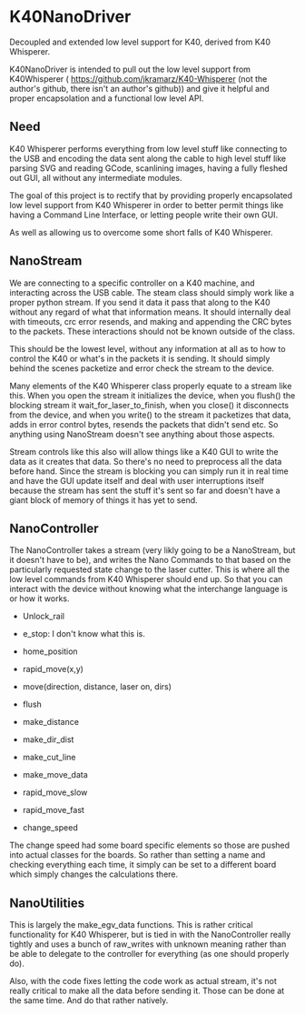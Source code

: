 # K40NanoDriver
Decoupled and extended low level support for K40, derived from K40 Whisperer.

K40NanoDriver is intended to pull out the low level support from K40Whisperer ( https://github.com/jkramarz/K40-Whisperer (not the author's github, there isn't an author's github)) and give it helpful and proper encapsolation and a functional low level API.

Need
---

K40 Whisperer performs everything from low level stuff like connecting to the USB and encoding the data sent along the cable to high level stuff like parsing SVG and reading GCode, scanlining images, having a fully fleshed out GUI, all without any intermediate modules.

The goal of this project is to rectify that by providing properly encapsolated low level support from K40 Whisperer in order to better permit things like having a Command Line Interface, or letting people write their own GUI.

As well as allowing us to overcome some short falls of K40 Whisperer.

NanoStream
---
We are connecting to a specific controller on a K40 machine, and interacting across the USB cable. The steam class should simply work like a proper python stream. If you send it data it pass that along to the K40 without any regard of what that information means. It should internally deal with timeouts, crc error resends, and making and appending the CRC bytes to the packets. These interactions should not be known outside of the class.

This should be the lowest level, without any information at all as to how to control the K40 or what's in the packets it is sending. It should simply behind the scenes packetize and error check the stream to the device.

Many elements of the K40 Whisperer class properly equate to a stream like this. When you open the stream it initializes the device, when you flush() the blocking stream it wait_for_laser_to_finish, when you close() it disconnects from the device, and when you write() to the stream it packetizes that data, adds in error control bytes, resends the packets that didn't send etc. So anything using NanoStream doesn't see anything about those aspects.

Stream controls like this also will allow things like a K40 GUI to write the data as it creates that data. So there's no need to preprocess all the data before hand. Since the stream is blocking you can simply run it in real time and have the GUI update itself and deal with user interruptions itself because the stream has sent the stuff it's sent so far and doesn't have a giant block of memory of things it has yet to send. 

NanoController
---
The NanoController takes a stream (very likly going to be a NanoStream, but it doesn't have to be), and writes the Nano Commands to that based on the particularly requested state change to the laser cutter. This is where all the low level commands from K40 Whisperer should end up. So that you can interact with the device without knowing what the interchange language is or how it works.

* Unlock_rail
* e_stop: I don't know what this is.
* home_position
* rapid_move(x,y)
* move(direction, distance, laser on, dirs)
* flush

* make_distance
* make_dir_dist
* make_cut_line
* make_move_data
* rapid_move_slow
* rapid_move_fast
* change_speed

The change speed had some board specific elements so those are pushed into actual classes for the boards. So rather than setting a name and checking everything each time, it simply can be set to a different board which simply changes the calculations there.

NanoUtilities
---
This is largely the make_egv_data functions. This is rather critical functionality for K40 Whisperer, but is tied in with the NanoController really tightly and uses a bunch of raw_writes with unknown meaning rather than be able to delegate to the controller for everything (as one should properly do).

Also, with the code fixes letting the code work as actual stream, it's not really critical to make all the data before sending it. Those can be done at the same time. And do that rather natively.
